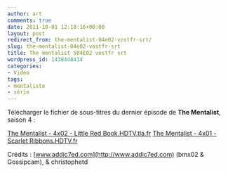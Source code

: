```yaml
---
author: art
comments: true
date: 2011-10-01 12:18:16+00:00
layout: post
redirect_from: the-mentalist-04e02-vostfr-srt/
slug: the-mentalist-04e02-vostfr-srt
title: The mentalist S04E02 vostfr srt
wordpress_id: 1438448414
categories:
- Video
tags:
- mentaliste
- série
---
```


Télécharger le fichier de sous-titres du dernier épisode de **The Mentalist**, saison 4 :

[The Mentalist - 4x02 - Little Red Book.HDTV.tla.fr](https://static.irz.fr/2011/10/The-Mentalist-4x02-Little-Red-Book.HDTV_.tla_.fr_.srt)
[The Mentalist - 4x01 - Scarlet Ribbons.HDTV.fr](https://static.irz.fr/2011/10/The-Mentalist-4x01-Scarlet-Ribbons.HDTV_.fr_.srt)

Crédits : [www.addic7ed.com](http://www.addic7ed.com) (bmx02 & Gossipcam), & christophetd
